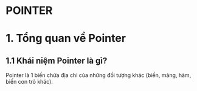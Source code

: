 # POINTER
# 1. Tổng quan về Pointer
## 1.1 Khái niệm Pointer là gì? 
Pointer là 1 biến chứa địa chỉ của những đối tượng khác (biến, mảng, hàm, biến con trỏ khác).
